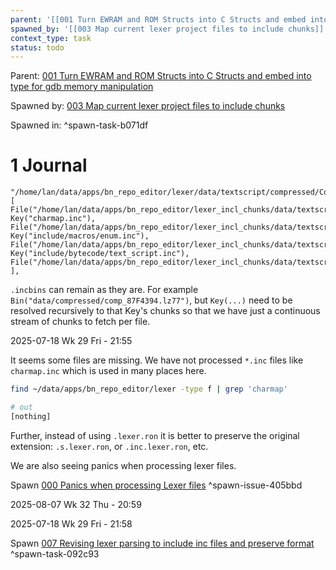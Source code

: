 ```yaml
---
parent: '[[001 Turn EWRAM and ROM Structs into C Structs and embed into type for gdb memory manipulation]]'
spawned_by: '[[003 Map current lexer project files to include chunks]]'
context_type: task
status: todo
---
```


Parent: [001 Turn EWRAM and ROM Structs into C Structs and embed into type for gdb memory manipulation](../001%20Turn%20EWRAM%20and%20ROM%20Structs%20into%20C%20Structs%20and%20embed%20into%20type%20for%20gdb%20memory%20manipulation.md)

Spawned by: [003 Map current lexer project files to include chunks](003%20Map%20current%20lexer%20project%20files%20to%20include%20chunks.md)

Spawned in: [<a name="spawn-task-b071df" />^spawn-task-b071df](003%20Map%20current%20lexer%20project%20files%20to%20include%20chunks.md#spawn-task-b071df)

# 1 Journal

````
"/home/lan/data/apps/bn_repo_editor/lexer/data/textscript/compressed/CompText877567C.lexer.ron": [
File("/home/lan/data/apps/bn_repo_editor/lexer_incl_chunks/data/textscript/compressed/CompText877567C.lexer.0.chunk.lexer.ron"),
Key("charmap.inc"), 
File("/home/lan/data/apps/bn_repo_editor/lexer_incl_chunks/data/textscript/compressed/CompText877567C.lexer.1.chunk.lexer.ron"),
Key("include/macros/enum.inc"), 
File("/home/lan/data/apps/bn_repo_editor/lexer_incl_chunks/data/textscript/compressed/CompText877567C.lexer.2.chunk.lexer.ron"),
Key("include/bytecode/text_script.inc"),
File("/home/lan/data/apps/bn_repo_editor/lexer_incl_chunks/data/textscript/compressed/CompText877567C.lexer.3.chunk.lexer.ron"),
],
````

`.incbins` can remain as they are. For example `Bin("data/compressed/comp_87F4394.lz77")`, but `Key(...)` need to be resolved recursively to that Key's chunks so that we have just a continuous stream of chunks to fetch per file.

2025-07-18 Wk 29 Fri - 21:55

It seems some files are missing. We have not processed `*.inc` files like `charmap.inc` which is used in many places here.

````sh
find ~/data/apps/bn_repo_editor/lexer -type f | grep 'charmap'

# out
[nothing]
````

Further, instead of using `.lexer.ron` it is better to preserve the original extension: `.s.lexer.ron`, or `.inc.lexer.ron`, etc.

We are also seeing panics when processing lexer files.

Spawn [000 Panics when processing Lexer files](../issues/000%20Panics%20when%20processing%20Lexer%20files.md) <a name="spawn-issue-405bbd" />^spawn-issue-405bbd

2025-08-07 Wk 32 Thu - 20:59

2025-07-18 Wk 29 Fri - 21:58

Spawn [007 Revising lexer parsing to include inc files and preserve format](007%20Revising%20lexer%20parsing%20to%20include%20inc%20files%20and%20preserve%20format.md) <a name="spawn-task-092c93" />^spawn-task-092c93
